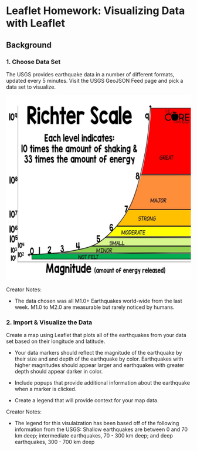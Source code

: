 # Leaflet Homework: Visualizing Data with Leaflet

## Background

### 1. Choose Data Set

The USGS provides earthquake data in a number of different formats, updated every 5 minutes. Visit the USGS GeoJSON Feed page and pick a data set to visualize.

![1-Richter](Images/richter_scale.jpg)

Creator Notes: 
* The data chosen was all M1.0+ Earthquakes world-wide from the last week. M1.0 to M2.0 are measurable but rarely noticed by humans. 

### 2. Import & Visualize the Data

Create a map using Leaflet that plots all of the earthquakes from your data set based on their longitude and latitude.


* Your data markers should reflect the magnitude of the earthquake by their size and and depth of the earthquake by color. Earthquakes with higher magnitudes should appear larger and earthquakes with greater depth should appear darker in color.


* Include popups that provide additional information about the earthquake when a marker is clicked.


* Create a legend that will provide context for your map data.

Creator Notes:
* The legend for this visulaization has been based off of the following information from the USGS: Shallow earthquakes are between 0 and 70 km deep; intermediate earthquakes, 70 - 300 km deep; and deep earthquakes, 300 - 700 km deep



